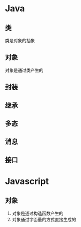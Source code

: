 
# Java
## 类
类是对象的抽象

## 对象
  对象是通过类产生的

## 封装


## 继承


## 多态


## 消息


## 接口



# Javascript
## 对象
  1. 对象是通过构造函数产生的
  2. 对象通过字面量的方式直接生成的




